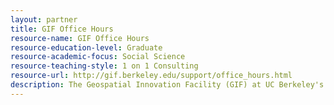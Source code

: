 ```yaml
---
layout: partner 
title: GIF Office Hours
resource-name: GIF Office Hours
resource-education-level: Graduate
resource-academic-focus: Social Science
resource-teaching-style: 1 on 1 Consulting
resource-url: http://gif.berkeley.edu/support/office_hours.html
description: The Geospatial Innovation Facility (GIF) at UC Berkeley's College of Natural Resources provides leadership and training across a broad array of integrated mapping technologies. Our goal is to help people better understand the changing world through the analysis and visualization of spatial data. We develop engaging applications that leverage and build upon state-of-the-art geospatial and web technologies, and provide opportunities for researchers to learn how they can use spatial data to answer critical questions. GIF Staff are available for advice and assistance on geospatial projects throughout the week. Note that we each have different areas of expertise! There is also more involved consulting at http://gif.berkeley.edu/support/consulting.html
---
```

